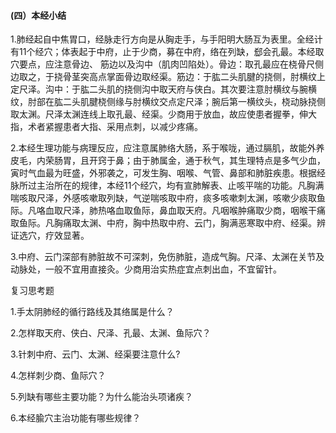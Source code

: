 #### (四）本经小结

1.肺经起自中焦胃口，经脉走行方向是从胸走手，与手阳明大肠互为表里。全经计有11个经穴；体表起于中府，止于少商，募在中府，络在列缺，郄会孔最。本经取穴要点，应注意骨边、 筋边以及沟中（肌肉凹陷处）。骨边：取孔最应在桡骨尺侧边取之，于挠骨茎突高点掌面骨边取经渠。筋边：于肱二头肌腱的挠侧，肘横纹上定尺泽。沟中：于肱二头肌的挠侧沟中取天府与侠白。其次要注意肘横纹与腕横纹，肘部在肱二头肌腱桡侧缘与肘横纹交点定尺泽；腕后第一横纹头，桡动脉挠侧取太渊。尺泽太渊连线上取孔最、经渠。少商用于放血，故应使患者握拳，伸大指，术者紧握患者大指、采用点刺，以减少疼痛。

2.本经生理功能与病理反应，应注意属肺络大肠，系于喉咙，通过膈肌，故能外养皮毛，内荣肠胃，且开窍于鼻；由于肺属金，通于秋气，其生理特点是多气少血，寅时气血最为旺盛，外邪袭之，可发生胸、咽喉、气管、鼻部和肺脏疾患。根据经脉所过主治所在的规律，本经11个经穴，均有宣肺解表、止咳平喘的功能。凡胸满喘咳取尺泽，外感咳嗽取列缺，气逆喘咳取中府，痰多咳嗽刺太渊，咳嗽少痰取鱼际。凡咯血取尺泽，肺热咯血取鱼际，鼻血取天府。凡咽喉肿痛取少商，咽喉干痛取鱼际。凡胸痛取太渊、中府，胸中热取中府、云门，胸满恶寒取中府、经渠。辨证选穴，疗效显著。

3.中府、云门深部有肺脏故不可深刺，免伤肺脏，造成气胸。尺泽、太渊在关节及动脉处，一般不宜用直接灸。少商用治实热症宜点刺出血，不宜留针。

复习思考题

1.手太阴肺经的循行路线及其络属是什么？

2.怎样取天府、侠白、尺泽、孔最、太渊、鱼际穴？

3.针刺中府、云门、太渊、经渠要注意什么?

4.怎样刺少商、鱼际穴？

5.列缺有哪些主要功能？为什么能治头项诸疾？

6.本经腧穴主治功能有哪些规律？
